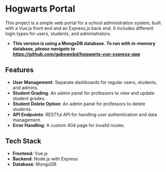 # Hogwarts Portal
This project is a simple web portal for a school administration system, built with a Vue.js front end and an Express.js back end. It includes different login types for users, students, and administrators.
* **This version is using a MongoDB database. To run with in-memory database, *please navigate to https://github.com/gabewebd/hogwarts-vue-express-app***

## Features
* **User Management**: Separate dashboards for regular users, students, and admins.
* **Student Grading**: An admin panel for professors to view and update student grades.
* **Student Delete Option**: An admin panel for professors to delete students.
* **API Endpoints**: RESTful API for handling user authentication and data management.
* **Error Handling**: A custom 404 page for invalid routes.

## Tech Stack
* **Frontend**: Vue.js
* **Backend**: Node.js with Express
* **Database**: MongoDB

